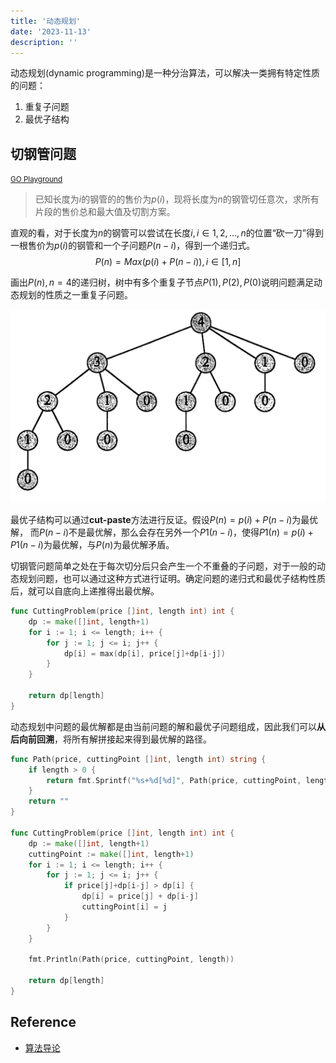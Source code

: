 ```yaml
---
title: '动态规划'
date: '2023-11-13'
description: ''
---
```


动态规划(dynamic programming)是一种分治算法，可以解决一类拥有特定性质的问题：

1. 重复子问题
2. 最优子结构

## 切钢管问题 

<small>[GO Playground](https://goplay.tools/snippet/_1cMWn-CJ1W)</small>

> 已知长度为$i$的钢管的的售价为$p(i)$，现将长度为$n$的钢管切任意次，求所有片段的售价总和最大值及切割方案。

直观的看，对于长度为$n$的钢管可以尝试在长度$i, i \in 1,2,...,n$的位置“砍一刀”得到一根售价为$p(i)$的钢管和一个子问题$P(n-i)$，得到一个递归式。
$$
P(n)=Max(p(i) + P(n-i)), i \in [1,n]
$$

画出$P(n),n=4$的递归树，树中有多个重复子节点$P(1),P(2),P(0)$说明问题满足动态规划的性质之一重复子问题。

![dp_cutting_recursive_tree.png](/images/dp_cutting_recursive_tree.png)

最优子结构可以通过**cut-paste**方法进行反证。假设$P(n)=p(i)+P(n-i)$为最优解， 而$P(n-i)$不是最优解，那么会存在另外一个$P1(n-i)$，使得$P1(n)=p(i)+P1(n-i)$为最优解，与$P(n)$为最优解矛盾。

切钢管问题简单之处在于每次切分后只会产生一个不重叠的子问题，对于一般的动态规划问题，也可以通过这种方式进行证明。确定问题的递归式和最优子结构性质后，就可以自底向上递推得出最优解。

```go
func CuttingProblem(price []int, length int) int {
	dp := make([]int, length+1)
	for i := 1; i <= length; i++ {
		for j := 1; j <= i; j++ {
			dp[i] = max(dp[i], price[j]+dp[i-j])
		}
	}

	return dp[length]
}
```

动态规划中问题的最优解都是由当前问题的解和最优子问题组成，因此我们可以**从后向前回溯**，将所有解拼接起来得到最优解的路径。
```go
func Path(price, cuttingPoint []int, length int) string {
	if length > 0 {
		return fmt.Sprintf("%s+%d[%d]", Path(price, cuttingPoint, length-cuttingPoint[length]), cuttingPoint[length], price[cuttingPoint[length]])
	}
	return ""
}

func CuttingProblem(price []int, length int) int {
	dp := make([]int, length+1)
	cuttingPoint := make([]int, length+1)
	for i := 1; i <= length; i++ {
		for j := 1; j <= i; j++ {
			if price[j]+dp[i-j] > dp[i] {
				dp[i] = price[j] + dp[i-j]
				cuttingPoint[i] = j
			}
		}
	}

	fmt.Println(Path(price, cuttingPoint, length))

	return dp[length]
}
```

## Reference
- [算法导论](https://jingyuexing.github.io/Ebook/Algorithm/%E7%AE%97%E6%B3%95%E5%AF%BC%E8%AE%BA.pdf)
